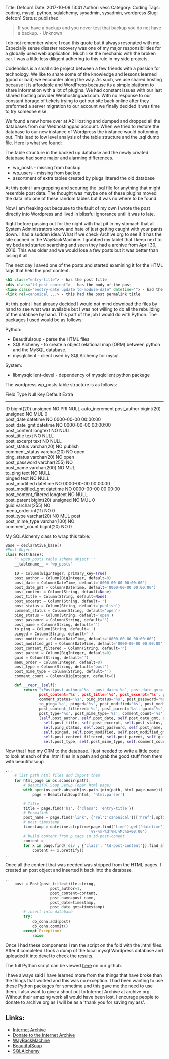 Title: Defcon1
Date: 2017-10-09 13:41
Author: vesc
Category: Coding
Tags: coding, mysql, python, sqlalchemy, sysadmin, sysadmin, wordpress
Slug: defcon1
Status: published


> If you have a backup and you never test that backup you do not have a backup. - Unknown

I do not remember where I read this quote but it always resonated with me. Especially sense disaster recovery was one of my major responsibilities for a globally used web application. Much like the mechanic with the broken car. I was a little less diligent adhering to this rule in my side projects.

Codeholics is a small side project between a few friends with a passion for technology. We like to share some of the knowledge and lessons learned (good or bad) we encounter along the way. As such, we use shared hosting because it is affordable and WordPress because its a simple platform to share information with a lot of plugins. We had constant issues with our last shared hosting provider Webhostingpad.com. With no response to our constant borage of tickets trying to get our site back online after they preformed a server migration to our account we finally decided it was time to try someone else.

We found a new home over at A2 Hosting and dumped and dropped all the databases from our Webhostingpad account. When we tried to restore the database to our new instance of Wordpress the instance would bottoming out. This lead to low level analysis of the table structure and the .sql dump file. Here is what we found:

The table structure in the backed up database and the newly created database had some major and alarming differences.

-   wp\_posts - missing from backup
-   wp\_users - missing from backup
-   assortment of extra tables created by plugs littered the old database

At this point I am grepping and scouring the .sql file for anything that might resemble post data. The thought was maybe one of these plugins moved the data into one of these random tables but it was no where to be found.

Now I am freaking out because to the fault of my own I wrote the post directly into Wordpress and lived in blissful ignorance until it was to late.

Right before passing out for the night with that pit in my stomach that all System Administrators know and hate of just getting caught with your pants down. I had a sudden idea: What if we check Archive.org to see if it has the site cached in the WayBackMachine. I grabbed my tablet that I keep next to my bed and started searching and seen they had a archive from April 30, 2016. This was older and we would lose a few posts but it was better than losing it all.

The next day I saved one of the posts and started examining it for the HTML tags that held the post content.

```HTML
<h1 class="entry-title"> - has the post title
<div class="td-post-content"> - has the body of the post 
<time class="enctry-date update td-module-date" datetime=""> - had the post time stamp
<link rel=canonical ...> - this had the post permalink title
```

At this point I had already decided I would not mind download the files by hand to see what was available but I was not willing to do all the rebuilding of the database by hand. This part of the job I would do with Python. The packages I used would be as follows:

Python:

-   Beautifulsoup - parse the HTML files
-   SQLAlchemy - to create a object relational map (ORM) between python and the MySQL database.
-   mysqlclient - client used by SQLAlchemy for mysql.

System:

-   libmysqlclient-devel - dependency of mysqlclient python package

The wordpress wp\_posts table structure is as follows:

  Field                     Type                  Null   Key   Default               Extra
  ------------------------- --------------------- ------ ----- --------------------- -----------------
  ID                        bigint(20) unsigned   NO     PRI   NULL                  auto\_increment
  post\_author              bigint(20) unsigned   NO     MUL   0                     
  post\_date                datetime              NO           0000-00-00 00:00:00   
  post\_date\_gmt           datetime              NO           0000-00-00 00:00:00   
  post\_content             longtext              NO           NULL                  
  post\_title               text                  NO           NULL                  
  post\_excerpt             text                  NO           NULL                  
  post\_status              varchar(20)           NO           publish               
  comment\_status           varchar(20)           NO           open                  
  ping\_status              varchar(20)           NO           open                  
  post\_password            varchar(255)          NO                                 
  post\_name                varchar(200)          NO     MUL                         
  to\_ping                  text                  NO           NULL                  
  pinged                    text                  NO           NULL                  
  post\_modified            datetime              NO           0000-00-00 00:00:00   
  post\_modified\_gmt       datetime              NO           0000-00-00 00:00:00   
  post\_content\_filtered   longtext              NO           NULL                  
  post\_parent              bigint(20) unsigned   NO     MUL   0                     
  guid                      varchar(255)          NO                                 
  menu\_order               int(11)               NO           0                     
  post\_type                varchar(20)           NO     MUL   post                  
  post\_mime\_type          varchar(100)          NO                                 
  comment\_count            bigint(20)            NO           0                     

My SQLAlchemy class to wrap this table:

```Python
Base = declarative_base()
#Post Object
class Post(Base):
    '''wpcp_posts table schema object'''
    __tablename__ = 'wp_posts'

    ID = Column(BigInteger, primary_key=True)
    post_author = Column(BigInteger, default=0)
    post_date = Column(DateTime, default='0000-00-00 00:00:00')
    post_date_gmt = Column(DateTime, default='0000-00-00 00:00:00')
    post_content = Column(String, default=None)
    post_title = Column(String, default=None)
    post_excerpt = Column(String, default='')
    post_status = Column(String, default='publish')
    comment_status = Column(String, default='open')
    ping_status = Column(String, default='open')
    post_password = Column(String, default='')
    post_name = Column(String, default='')
    to_ping = Column(String, default='')
    pinged = Column(String, default='')
    post_modified = Column(DateTime, default='0000-00-00 00:00:00') 
    post_modified_gmt = Column(DateTime, default='0000-00-00 00:00:00')
    post_content_filtered = Column(String, default='')
    post_parent = Column(BigInteger, default=0)
    guid = Column(String, default='')
    menu_order = Column(Integer, default=0)
    post_type = Column(String, default='post')
    post_mime_type = Column(String, default='')
    comment_count = Column(BigInteger, default=0)

    def __repr__(self):
        return "<Post(post_author='%s', post_date='%s', post_date_gmt='%s',   
               post_content='%s', post_title='%s', post_excerpt='%s', post_status='%s',   
               comment_status='%s', ping_status='%s', post_password='%s', post_name='%s',   
               to_ping='%s', pinged='%s', post_modified='%s', post_modified_gmt='%s',   
               post_content_filtered='%s', post_parent='%s', guid='%s', menu_order='%s'   
               post_type='%s', post_mime_type='%s', comment_count='%s')>" %   
               (self.post_author, self.post_date, self.post_date_gmt, self.post_content,
                 self.post_title, self.post_excerpt, self.post_status, self.comment_status,
                 self.ping_status, self.post_password, self.post_name, self.to_ping,
                 self.pinged, self.post_modified, self.post_modified_gmt,
                 self.post_content_filtered, self.post_parent, self.guid, self.menu_order,
                 self.post_type, self.post_mime_type, self.comment_count)
```

Now that I had my ORM to the database. I just needed to write a little code to look at each of the .html files in a path and grab the good stuff from them with beautifulsoup
```Python
...
    # list path html files and import them
    for html_page in os.scandir(path):
        # Beautiful Soup Setup (open html page)
        with open(os.path.abspath(os.path.join(path, html_page.name))) as html:
            page = BeautifulSoup(html, 'html.parser')

        # Title
        title = page.find('h1', {'class': 'entry-title'})
        # Permalink
        post_name = page.find('link', {'rel':'canonical'})['href'].split('/')[-2]
        # post timestamp
        timestamp = datetime.strptime(page.find('time').get('datetime'),
                                     '%Y-%m-%dT%H:%M:%S+00:00')
        # build content from p tags in td-post-conent
        content = ''
        for x in page.find('div', {'class': 'td-post-content'}).find_all('p'):
            content += x.prettify()
...
```

Once all the content that was needed was stripped from the HTML pages. I created an post object and inserted it back into the database.

```Python
...
    post = Post(post_title=title.string,
                    post_author=1,
                    post_content=content,
                    post_name=post_name,
                    post_date=timestamp,
                    post_date_gmt=timestamp)
        # insert into database
        try:
            db_conn.add(post)
            db_conn.commit()
        except Exception:
            raise
```

Once I had these components I ran the script on the fold with the .html files. After it completed I took a dump of the local mysql Wordpress database and uploaded it into devel to check the results.

The full Python script can be viewed [here](https://github.com/Codeholics/archive_recovery "Archive Recovery") on our github.

I have always said I have learned more from the things that have broke than the things that worked and this was no exception. I had been wanting to use these Python packages for sometime and this gave me the need to use them. I also want to give a shout out to Internet Archive at archive.org. Without their amazing work all would have been lost. I encurage people to donate to archive.org as I will be as a 'thank you for saving my ass'.

Links:
------

-   [Internet Archive](https://archive.org/ "archive.org")
-   [Donate to the Internet Archive](https://archive.org/donate "archive.org")
-   [WayBackMachine](https://archive.org/web "waybackmachine")
-   [BeautifulSoup](https://www.crummy.com/software/BeautifulSoup/bs4/doc/ "BeuatifulSoup")
-   [SQLAlchemy](https://www.sqlalchemy.org/ "SQLAlchemy")